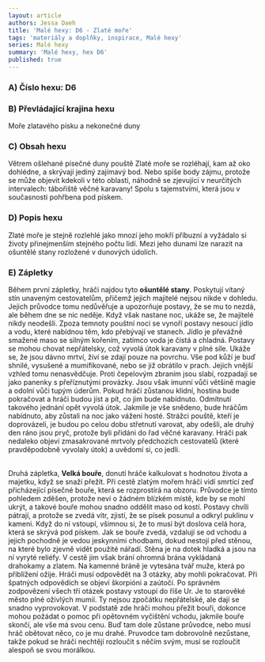 ```yaml
---
layout: article
authors: Jessa Daeh
title: 'Malé hexy: D6 - Zlaté moře'
tags: 'materiály a doplňky, inspirace, Malé hexy'
series: Malé hexy
summary: 'Malé hexy, hex D6'
published: true
---
```



### A) Číslo hexu: D6
  
### B) Převládající krajina hexu

Moře zlatavého písku a nekonečné duny

### C) Obsah hexu

Větrem ošlehané písečné duny pouště Zlaté moře se rozléhají, kam až oko dohlédne, a skrývají jediný zajímavý bod. Nebo spíše body zájmu, protože se může objevit kdekoli v této oblasti, náhodně se zjevující v neurčitých intervalech: tábořiště věčné karavany! Spolu s tajemstvími, která jsou v současnosti pohřbena pod pískem.

### D) Popis hexu

Zlaté moře je stejně rozlehlé jako mnozí jeho mokří příbuzní a vyžádalo si životy přinejmenším stejného počtu lidí. Mezi jeho dunami lze narazit na ošuntělé stany rozložené v dunových údolích.
  
### E) Zápletky  

Během první zápletky, hráči najdou tyto **ošuntělé stany**. Poskytují vítaný stín unaveným cestovatelům, přičemž jejich majitelé nejsou nikde v dohledu. Jejich průvodce tomu nedůvěřuje a upozorňuje postavy, že se mu to nezdá, ale během dne se nic neděje.
Když však nastane noc, ukáže se, že majitelé nikdy neodešli. Zpoza temnoty pouštní noci se vynoří postavy nesoucí jídlo a vodu, které nabídnou těm, kdo přebývají ve stanech. Jídlo je převážně smažené maso se silným kořením, zatímco voda je čistá a chladná. Postavy se mohou chovat nepřátelsky, což vyvolá útok karavany v plné síle. Ukáže se, že jsou dávno mrtví, živí se zdají pouze na povrchu. Vše pod kůží je buď shnilé, vysušené a mumifikované, nebo se již obrátilo v prach. Jejich vnější vzhled tomu nenasvědčuje. Proti čepelovým zbraním jsou slabí, rozpadají se jako panenky s přeříznutými provázky. Jsou však imunní vůči většině magie a odolní vůči tupým úderům.
Pokud hráči zůstanou klidní, hostina bude pokračovat a hráči budou jíst a pít, co jim bude nabídnuto. Odmítnutí takového jednání opět vyvolá útok. Jakmile je vše snědeno, bude hráčům nabídnuto, aby zůstali na noc jako vážení hosté. Strážci pouště, kteří je doprovázeli, je budou po celou dobu střetnutí varovat, aby odešli, ale druhý den ráno jsou pryč, protože byli přidáni do řad věčné karavany.
Hráči pak nedaleko objeví zmasakrované mrtvoly předchozích cestovatelů (které pravděpodobně vyvolaly útok) a uvědomí si, co jedli.  
 

Druhá zápletka, **Velká bouře**, donutí hráče kalkulovat s hodnotou života a majetku, když se snaží přežít.
Při cestě zlatým mořem hráči vidí smrtící zeď přicházející písečné bouře, která se rozprostírá na obzoru. Průvodce je tímto pohledem zděšen, protože neví o žádném blízkém místě, kde by se mohl ukrýt, a takové bouře mohou snadno oddělit maso od kostí. Postavy chvíli pátrají, a protože se zvedá vítr, zjistí, že se písek posunul a odkryl puklinu v kameni.
Když do ní vstoupí, všimnou si, že to musí být doslova celá hora, která se skrývá pod pískem. Jak se bouře zvedá, vzdalují se od vchodu a jejich pochodně je vedou jeskynními chodbami, dokud nestojí před stěnou, na které bylo zjevně vidět použité nářadí. Stěna je na dotek hladká a jsou na ní vyryté reliéfy. V cestě jim však brání ohromná brána vykládaná drahokamy a zlatem. Na kamenné bráně je vytesána tvář muže, která po přiblížení ožije. Hráči musí odpovědět na 3 otázky, aby mohli pokračovat. Při špatných odpovědích se objeví škorpióni a zaútočí.
Po správném zodpovězení všech tří otázek postavy vstoupí do říše Ur. Je to starověké město plné oživlých mumií. Ty nejsou zpočátku nepřátelské, ale dají se snadno vyprovokovat. V podstatě zde hráči mohou přežít bouři, dokonce mohou požádat o pomoc při opětovném vyčištění vchodu, jakmile bouře skončí, ale vše má svou cenu. Buď tam dole zůstane průvodce, nebo musí hráč obětovat něco, co je mu drahé. Pruvodce tam dobrovolně nezůstane, takže pokud se hráči nechtějí rozloučit s něčím svým, musí se rozloučit alespoň se svou morálkou.
